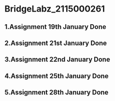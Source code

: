 # BridgeLabz_2115000261

## 1.Assignment 19th January Done

## 2.Assignment 21st January Done

## 3.Assignment 22nd January Done

## 4.Assignment 25th January Done

## 5.Assignment 28th January Done
